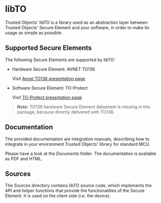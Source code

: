 # libTO

Trusted Objects' libTO is a library used as an abstraction layer between
Trusted Objects' Secure Element and your software, in order to make its usage
as simple as possible.

## Supported Secure Elements

The following Secure Elements are supported by libTO:

- Hardware Secure Element: AVNET TO136

    Visit [Avnet TO136 presentation page](https://www.avnet.com/wps/portal/silica/products/product-highlights/2016/ot-morpho-trusted-objects-to136)

- Software Secure Element: TO-Protect

    Visit [TO-Protect presentation page](https://www.trusted-objects.com/en-products-22/en-to-protect-22.html)

> **Note:** TO136 hardware Secure Element datasheet is missing in this package,
> because directly delivered with TO136.

## Documentation

The provided documentation are integration manuals, describing how to integrate
in your environment Trusted Objects' library for standard MCU.

Please have a look at the *Documents* folder.
The documentation is available as PDF and HTML.

## Sources

The *Sources* directory contains libTO source code, which  implements the API and
helper functions that provide the functionalities of the Secure Element. It is
used on the client side (i.e. the device).
